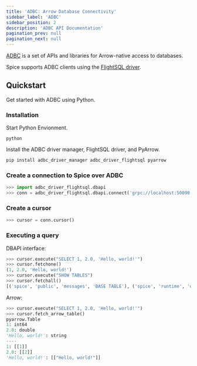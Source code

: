 ```yaml
---
title: 'ADBC: Arrow Database Connectivity'
sidebar_label: 'ADBC'
sidebar_position: 2
description: 'ADBC API Documentation'
pagination_prev: null
pagination_next: null
---
```


[ADBC](https://arrow.apache.org/adbc) is a set of APIs and libraries for Arrow-native access to databases.

Spice supports ADBC clients using the [FlightSQL driver](https://arrow.apache.org/adbc/current/driver/flight_sql.html).

## Quickstart

Get started with ADBC using Python.

### Installation

Start Python Envionment.

```shell
python
```

Install the ADBC driver manager, FlightSQL driver, and PyArrow.

```python
pip install adbc_driver_manager adbc_driver_flightsql pyarrow
```

### Create a connection to Spice over ADBC

```python
>>> import adbc_driver_flightsql.dbapi
>>> conn = adbc_driver_flightsql.dbapi.connect('grpc://localhost:50090')
```

### Create a cursor

```python
>>> cursor = conn.cursor()
```

### Executing a query

DBAPI interface:

```python
>>> cursor.execute("SELECT 1, 2.0, 'Hello, world!'")
>>> cursor.fetchone()
(1, 2.0, 'Hello, world!')
>>> cursor.execute("SHOW TABLES")
>>> cursor.fetchall()
[('spice', 'public', 'messages', 'BASE TABLE'), ('spice', 'runtime', 'query_history', 'BASE TABLE'), ('spice', 'information_schema', 'tables', 'VIEW'), ('spice', 'information_schema', 'views', 'VIEW'), ('spice', 'information_schema', 'columns', 'VIEW'), ('spice', 'information_schema', 'df_settings', 'VIEW'), ('spice', 'information_schema', 'schemata', 'VIEW')]
```

Arrow:

```python
>>> cursor.execute("SELECT 1, 2.0, 'Hello, world!'")
>>> cursor.fetch_arrow_table()
pyarrow.Table
1: int64
2.0: double
'Hello, world!': string
----
1: [[1]]
2.0: [[2]]
'Hello, world!': [["Hello, world!"]]
```
